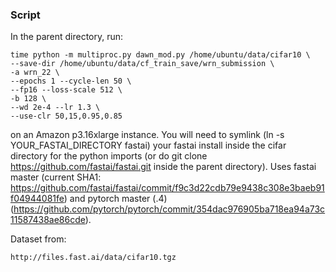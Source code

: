 ### Script

In the parent directory, run:

    time python -m multiproc.py dawn_mod.py /home/ubuntu/data/cifar10 \
    --save-dir /home/ubuntu/data/cf_train_save/wrn_submission \
    -a wrn_22 \
    --epochs 1 --cycle-len 50 \
    --fp16 --loss-scale 512 \
    -b 128 \
    --wd 2e-4 --lr 1.3 \
    --use-clr 50,15,0.95,0.85

on an Amazon p3.16xlarge instance.  You will need to symlink (ln -s YOUR_FASTAI_DIRECTORY fastai) your fastai install inside the cifar directory for the python imports (or do git clone https://github.com/fastai/fastai.git inside the parent directory).  Uses fastai master (current SHA1: https://github.com/fastai/fastai/commit/f9c3d22cdb79e9438c308e3baeb91f04944081fe) and pytorch master (.4) (https://github.com/pytorch/pytorch/commit/354dac976905ba718ea94a73c11587438ae86cde).

Dataset from:

    http://files.fast.ai/data/cifar10.tgz
